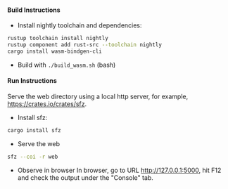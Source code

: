 #### Build Instructions

- Install nightly toolchain and dependencies:
```bash
rustup toolchain install nightly
rustup component add rust-src --toolchain nightly
cargo install wasm-bindgen-cli
```
- Build with `./build_wasm.sh` (bash) 

#### Run Instructions
Serve the web directory using a local http server, for example, https://crates.io/crates/sfz.

- Install sfz:
```bash
cargo install sfz
```

- Serve the web
```bash
sfz --coi -r web
```

- Observe in browser
In browser, go to URL http://127.0.0.1:5000, hit F12 and check the output
under the "Console" tab.